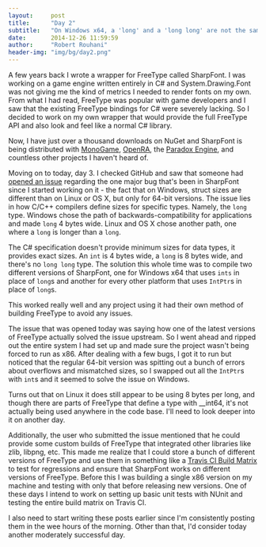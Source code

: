 ```yaml
---
layout:     post
title:      "Day 2"
subtitle:   "On Windows x64, a 'long' and a 'long long' are not the same size. On Linux and OS X, they are."
date:       2014-12-26 11:59:59
author:     "Robert Rouhani"
header-img: "img/bg/day2.png"
---
```


A few years back I wrote a wrapper for FreeType called SharpFont. I was
working on a game engine written entirely in C# and System.Drawing.Font was
not giving me the kind of metrics I needed to render fonts on my own. From
what I had read, FreeType was popular with game developers and I saw that the
existing FreeType bindings for C# were severely lacking. So I decided to work
on my own wrapper that would provide the full FreeType API and also look and
feel like a normal C# library.

Now, I have just over a thousand downloads on NuGet and SharpFont is being
distributed with [MonoGame][1], [OpenRA][2], the [Paradox Engine][3], and
countless other projects I haven't heard of.

Moving on to today, day 3. I checked GitHub and saw that someone had
[opened an issue][4] regarding the one major bug that's been in SharpFont
since I started working on it - the fact that on Windows, struct sizes are
different than on Linux or OS X, but only for 64-bit versions. The issue
lies in how C/C++ compilers define sizes for specific types. Namely, the
`long` type. Windows chose the path of backwards-compatibility for
applications and made `long` 4 bytes wide. Linux and OS X chose another
path, one where a `long` is longer than a `long`.

The C# specification doesn't provide minimum sizes for data types, it provides
exact sizes. An `int` is 4 bytes wide, a `long` is 8 bytes wide, and there's
no `long long` type. The solution this whole time was to compile two different
versions of SharpFont, one for Windows x64 that uses `ints` in place of
`long`s and another for every other platform that uses `IntPtr`s in place of
`long`s.

This worked really well and any project using it had their own method of
building FreeType to avoid any issues.

The issue that was opened today was saying how one of the latest versions of
FreeType actually solved the issue upstream. So I went ahead and ripped out
the entire system I had set up and made sure the project wasn't being forced
to run as x86. After dealing with a few bugs, I got it to run but noticed that
the regular 64-bit version was spitting out a bunch of errors about overflows
and mismatched sizes, so I swapped out all the `IntPtr`s with `int`s and it
seemed to solve the issue on Windows.

Turns out that on Linux it does still appear to be using 8 bytes per long, and
though there are parts of FreeType that define a type with __int64, it's not
actually being used anywhere in the code base. I'll need to look deeper into
it on another day.

Additionally, the user who submitted the issue mentioned that he could provide
some custom builds of FreeType that integrated other libraries like zlib,
libpng, etc. This made me realize that I could store a bunch of different
versions of FreeType and use them in something like a
[Travis CI Build Matrix][5] to test for regressions and ensure that SharpFont
works on different versions of FreeType. Before this I was building a single
x86 version on my machine and testing with only that before releasing new
versions. One of these days I intend to work on setting up basic unit tests
with NUnit and testing the entire build matrix on Travis CI. 

I also need to start writing these posts earlier since I'm consistently
posting them in the wee hours of the morning. Other than that, I'd consider
today another moderately successful day.


[1]: https://github.com/Mono-Game/MonoGame.Dependencies/tree/master/SharpFont
[2]: https://github.com/OpenRA/OpenRA/blob/bleed/thirdparty/fetch-thirdparty-deps.sh
[3]: https://github.com/SiliconStudio/paradox-deps/tree/master/SharpFont
[4]: https://github.com/Robmaister/SharpFont/issues/46
[5]: http://docs.travis-ci.com/user/build-configuration/#The-Build-Matrix
